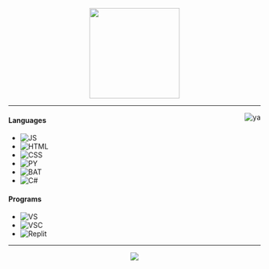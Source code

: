 <p align="center">
    <img height="180em" src="https://github-readme-stats.vercel.app/api?username=neexz&show_icons=true&theme=midnight-purple&include_all_commits=true&count_private=true"/>
</p>

---

<img alt="ya" src="https://external-content.duckduckgo.com/iu/?u=https%3A%2F%2Fgifimage.net%2Fwp-content%2Fuploads%2F2017%2F08%2Frikka-takanashi-gif-25.gif&f=1&nofb=1" align="right"/>

#### Languages
- ![JS](https://img.shields.io/badge/-Javascript-8000ff)
- ![HTML](https://img.shields.io/badge/-Html-8000ff)
- ![CSS](https://img.shields.io/badge/-Css-8000ff)
- ![PY](https://img.shields.io/badge/-Python-8000ff)
- ![BAT](https://img.shields.io/badge/-Batchfile-8000ff)
- ![C#](https://img.shields.io/badge/-Csharp-8000ff)

#### Programs
- ![VS](https://img.shields.io/badge/-Visual%20Studio-8000ff)
- ![VSC](https://img.shields.io/badge/-Visual%20Studio%20Code-8000ff)
- ![Replit](https://img.shields.io/badge/-Repl.it-8000ff)

---

<p align="center">
    <a href="https://neexz.repl.co/"><img src="https://img.shields.io/badge/-Website-8000ff?style=flat"/></a>
</p>
